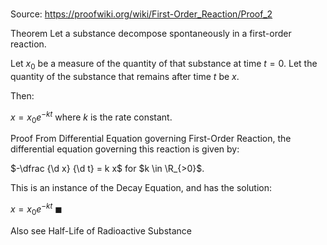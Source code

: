 # 

Source: https://proofwiki.org/wiki/First-Order_Reaction/Proof_2

Theorem
Let a substance decompose spontaneously in a first-order reaction.

Let $x_0$ be a measure of the quantity of that substance at time $t = 0$.
Let the quantity of the substance that remains after time $t$ be $x$.

Then:

$x = x_0 e^{-k t}$
where $k$ is the rate constant.


Proof
From Differential Equation governing First-Order Reaction, the differential equation governing this reaction is given by:

$-\dfrac {\d x} {\d t} = k x$
for $k \in \R_{>0}$.

This is an instance of the Decay Equation, and has the solution:

$x = x_0 e^{-k t}$
$\blacksquare$


Also see
Half-Life of Radioactive Substance




